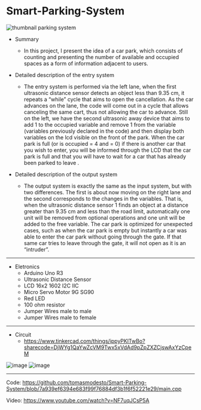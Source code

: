 # Smart-Parking-System
![thumbnail parking system](https://user-images.githubusercontent.com/88251894/188499807-2cc41f4e-c963-4962-beab-495eb39aaa43.png)






- Summary
  - In this project, I present the idea of a car park, which consists of counting and presenting the number of available and occupied spaces as a form of information           adjacent to users.

- Detailed description of the entry system
  - The entry system is performed via the left lane, when the first ultrasonic distance sensor detects an object less than 9.35 cm, it repeats a “while” cycle that aims   to open the cancellation. As the car advances on the lane, the code will come out in a cycle that allows canceling the same cart, thus not allowing the car to advance.   Still on the left, we have the second ultrasonic away device that aims to add 1 to the occupied variable and remove 1 from the variable (variables previously declared   in the code) and then display both variables on the lcd visible on the front of the park.
  When the car park is full (or is occupied = 4 and = 0) if there is another car that you wish to enter, you will be informed through the LCD that the car park is full     and that you will have to wait for a car that has already been parked to leave .
  
- Detailed description of the output system
  - The output system is exactly the same as the input system, but with two differences. The first is about now moving on the right lane and the second corresponds to     the changes in the variables. That is, when the ultrasonic distance sensor 1 finds an object at a distance greater than 9.35 cm and less than the road limit,             automatically one unit will be removed from optional operations and one unit will be added to the free variable.
  The car park is optimized for unexpected cases, such as when the car park is empty but instantly a car was able to enter the car park without going through the gate.     If that same car tries to leave through the gate, it will not open as it is an “intruder”.
  
-------------------------------------------------------------------------------------------------------------------------------------------------------------------------

 - Eletronics
    - Arduino Uno R3
    - Ultrasonic Distance Sensor
    - LCD 16x2 1602 I2C IIC
    - Micro Servo Motor 9G SG90
    - Red LED
    - 100 ohm resistor
    - Jumper Wires male to male
    - Jumper Wires male to female

-------------------------------------------------------------------------------------------------------------------------------------------------------------------------

 - Circuit
   - https://www.tinkercad.com/things/ippyPKlTwBo?sharecode=DjWYg1QaYwZcVM9Twx5xVdAd9pZpZXZCjswAxYzCpeM
   
![image](https://user-images.githubusercontent.com/88251894/188323129-8f9d7053-0f4a-43d7-b51e-c577c9fe10ca.png)
![image](https://user-images.githubusercontent.com/88251894/188323197-0d37eded-9f0e-401c-82be-52d608330e07.png)






-------------------------------------------------------------------------------------------------------------------------------------------------------------------------
    
Code: https://github.com/tomasmodesto/Smart-Parking-System/blob/7a939ef6394e683f99f76884df3b1f6f52221e29/main.cpp

Video: https://www.youtube.com/watch?v=NF7uqJCsP5A








  

